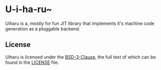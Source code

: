 # U-i-ha-ru~

Uiharu is a, mostly for fun JIT library that implements it's machine code generation as a pluggable backend.



## License

Uiharu is licensed under the [BSD-3-Clause], the full text of which can be found in the [LICENSE] file.


[BSD-3-Clause]: https://spdx.org/licenses/BSD-3-Clause.html
[LICENSE]: ./LICENSE
